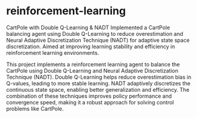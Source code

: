 # reinforcement-learning
CartPole with Double Q-Learning &amp; NADT  Implemented a CartPole balancing agent using Double Q-Learning to reduce overestimation and Neural Adaptive Discretization Technique (NADT) for adaptive state space discretization. Aimed at improving learning stability and efficiency in reinforcement learning environments.


This project implements a reinforcement learning agent to balance the CartPole using Double Q-Learning and Neural Adaptive Discretization Technique (NADT).
Double Q-Learning helps reduce overestimation bias in Q-values, leading to more stable learning.
NADT adaptively discretizes the continuous state space, enabling better generalization and efficiency.
The combination of these techniques improves policy performance and convergence speed, making it a robust approach for solving control problems like CartPole.

